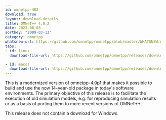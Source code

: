 ```yaml
---
id: omnetpp-402
download: true
layout: download-details
title: OMNeT++ 4.0.2
date: 2023-08-08
sortkey: "2009-03-13"
category: omnetpp
whatsnew-url: https://github.com/omnetpp/omnetpp/blob/master/WHATSNEW.md#omnet-402-august-2023
tabs:
- id: linux
  download-file-url: https://github.com/omnetpp/omnetpp/releases/download/omnetpp-4.0/omnetpp-4.0.2-src.tgz

- id: macos
  download-file-url: https://github.com/omnetpp/omnetpp/releases/download/omnetpp-4.0/omnetpp-4.0.2-src.tgz
---
```


This is a modernized version of omnetpp-4.0p1 that makes it possible to build and use the now 14-year-old package in today's software environments. The primary objective of this release is to facilitate the execution of old simulation models, e.g. for reproducing simulation results or as a basis of porting them to more recent versions of OMNeT++.

This release does not contain a download for Windows.